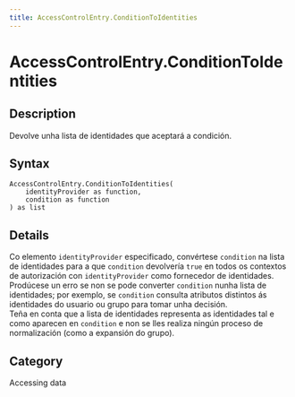 ```yaml
---
title: AccessControlEntry.ConditionToIdentities
---
```


# AccessControlEntry.ConditionToIdentities


## Description

Devolve unha lista de identidades que aceptará a condición.


## Syntax

```powerquery
AccessControlEntry.ConditionToIdentities(
    identityProvider as function,
    condition as function
) as list
```


## Details

Co elemento <code>identityProvider</code> especificado, convértese <code>condition</code> na lista de identidades para a que <code>condition</code> devolvería <code>true</code> en todos os contextos de autorización con <code>identityProvider</code> como fornecedor de identidades. Prodúcese un erro se non se pode converter <code>condition</code> nunha lista de identidades; por exemplo, se <code>condition</code> consulta atributos distintos ás identidades do usuario ou grupo para tomar unha decisión.<br />    Teña en conta que a lista de identidades representa as identidades tal e como aparecen en <code>condition</code> e non se lles realiza ningún proceso de normalización (como a expansión do grupo).<br />



## Category
Accessing data
